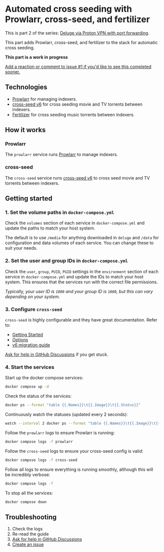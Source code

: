 # Automated cross seeding with Prowlarr, cross-seed, and fertilizer

This is part 2 of the series: [Deluge via Proton VPN with port forwarding](https://github.com/RogueOneEcho/how-to-setup-deluge-with-protonvpn-portforward).

This part adds Prowlarr, cross-seed, and fertilizer to the stack for automatic cross seeding.

**This part is a work in progress**

[Add a reaction or comment to issue #1 if you'd like to see this completed sooner.](https://github.com/RogueOneEcho/how-to-setup-deluge-with-protonvpn-portforward/issues/1)

## Technologies
- [Prowlarr](https://prowlarr.com/) for managing indexers.
- [cross-seed v6](https://github.com/cross-seed/cross-seed) for cross seeding movie and TV torrents between indexers.
- [Fertilizer](https://github.com/moleculekayak/fertilizer) for cross seeding music torrents between indexers.

## How it works

### Prowlarr

The `prowlarr` service runs [Prowlarr](https://prowlarr.com/) to manage indexers.

### cross-seed

The `cross-seed` service runs [cross-seed v6](https://www.cross-seed.org/docs/v6-migration) to cross seed movie and TV torrents between indexers.

## Getting started

### 1. Set the volume paths in `docker-compose.yml`

Check the `volumes` section of each service in `docker-compose.yml` and update the paths to match your host system.

The default is to use `/media` for anything downloaded in `deluge` and `/data` for configuration and data volumes of each service. You can change these to suit your needs.

### 2. Set the user and group IDs in `docker-compose.yml`

Check the `user`, `group`, `PUID`, `PGID` settings in the `environment` section of each service in `docker-compose.yml` and update the IDs to match your host system. This ensures that the services run with the correct file permissions.

*Typically, your user ID is `1000` and your group ID is `1000`, but this can vary depending on your system.*

### 3. Configure `cross-seed`

`cross-seed` is highly configurable and they have great documentation. Refer to:
- [Getting Started](https://www.cross-seed.org/docs/basics/getting-started)
- [Options](https://www.cross-seed.org/docs/basics/options#all-options)
- [v6 migration guide](https://www.cross-seed.org/docs/v6-migration)

[Ask for help in GitHub Discussions](https://github.com/RogueOneEcho/how-to-setup-deluge-with-protonvpn-portforward/discussions) if you get stuck.

### 4. Start the services

Start up the docker compose services:

```bash
docker compose up -d
```

Check the status of the services:

```bash
docker ps --format "table {{.Names}}\t{{.Image}}\t{{.Status}}"
```

Continuously watch the statuses (updated every 2 seconds):

```bash
watch --interval 2 docker ps --format "table {{.Names}}\t{{.Image}}\t{{.Status}}"
```

Follow the `prowlarr` logs to ensure Prowlarr is running:

```bash
docker compose logs -f prowlarr
```

Follow the `cross-seed` logs to ensure your cross-seed config is valid:

```bash
docker compose logs -f cross-seed
```

Follow all logs to ensure everything is running smoothly, although this will be incredibly verbose:

```bash
docker compose logs -f
```

To stop all the services:

```bash
docker compose down
```

## Troubleshooting

1. Check the logs
2. Re-read the guide
3. [Ask for help in GitHub Discussions](https://github.com/RogueOneEcho/how-to-setup-deluge-with-protonvpn-portforward/discussions)
4. [Create an issue](https://github.com/RogueOneEcho/how-to-setup-deluge-with-protonvpn-portforward/issues)
